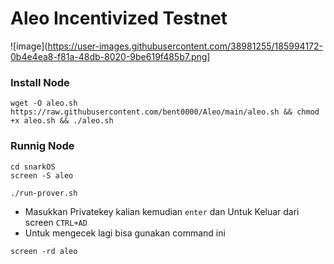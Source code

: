 # Aleo Incentivized Testnet

![image](https://user-images.githubusercontent.com/38981255/185994172-0b4e4ea8-f81a-48db-8020-9be619f485b7.png]

### Install Node
```
wget -O aleo.sh https://raw.githubusercontent.com/bent0000/Aleo/main/aleo.sh && chmod +x aleo.sh && ./aleo.sh
```

### Runnig Node
```
cd snarkOS
screen -S aleo
```

```
./run-prover.sh
```

- Masukkan Privatekey kalian kemudian ``enter`` dan Untuk Keluar dari screen ``CTRL+AD``
- Untuk mengecek lagi bisa gunakan command ini 
```
screen -rd aleo
```

